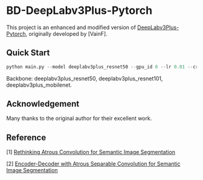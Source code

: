 # BD-DeepLabv3Plus-Pytorch

This project is an enhanced and modified version of [DeepLabv3Plus-Pytorch](https://github.com/VainF/DeepLabV3Plus-Pytorch), originally developed by [VainF].

## Quick Start 

```python
python main.py --model deeplabv3plus_resnet50 --gpu_id 0 --lr 0.01 --crop_size 1024 --batch_size 4 --output_stride 16
```

Backbone:  deeplabv3plus_resnet50, deeplabv3plus_resnet101, deeplabv3plus_mobilenet.

## Acknowledgement

Many thanks to the original author for their excellent work. 

## Reference

[1] [Rethinking Atrous Convolution for Semantic Image Segmentation](https://arxiv.org/abs/1706.05587)

[2] [Encoder-Decoder with Atrous Separable Convolution for Semantic Image Segmentation](https://arxiv.org/abs/1802.02611)
